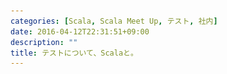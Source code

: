 ```yaml
---
categories: [Scala, Scala Meet Up, テスト, 社内]
date: 2016-04-12T22:31:51+09:00
description: ""
title: テストについて、Scalaと。
---
```


<section data-markdown
    data-separator="\n\n"
    data-vertical="\n\n"
    data-notes="^Note:">
<script type="text/template">
# テストについて、Scalaと。
----------------------
サイバーエージェント アドテクスタジオ  
ScalaMeetUp テスト回

<!-- .slide: class="center" -->

# About Me
---------
![κeenのアイコン](/images/icon.png) <!-- .element: style="position:absolute;right:0;z-index:-1" -->

 + κeen
 + [@blackenedgold](https://twitter.com/blackenedgold)
 + Github: [KeenS](https://github.com/KeenS)
 + サイバーエージェントのエンジニア
   + 基盤開発グループでScalaで基盤開発してます
 + Lisp, ML, Rust, Shell Scriptあたりを書きます


# Scalaのテスト
---------------

* ScalaTest
  + 機能豊富
  + 複数のテストスタイルを選べる
  + 他のフレームワークとの統合がある
* Specs2
  + 普通に使いやすい
* 他にもScalaCheck、JUnit、Gatlingなどなど


# ScalaTestのスタイルたち
-----------

* FunSuite
  + xUnitっぽいらしい
* FlatSpec
  + xUnitからBDDに移行した人向けらしい
* FunSpec
  + RSpecっぽいBDD用の


# ScalaTestのスタイルたち
-----------

* WordSpec
  + Specs2に似てる。
* FreeSpec
  + 何段にでもネスト出来る。自由。
* Spec
  + テスト=メソッド。速いらしい。


# ScalaTestのスタイルたち
-----------
* PropSpec
  + プロパティベースのテスト。ScalaCheckとの統合。
* FeatureSpec
  + シナリオテスト。

# その他の機能
-------------

* mockitoのシュガー
* Matcher DSL
* 複数のランナー（複数のツールとの統合）


# Axionのテスト
コード紹介を多めに
<!-- .slide: class="center" -->

# 単体テスト
---------------

* 普通の単体テストはWordSpec
* ホーアの3つ組に基いて事前条件、コマンド、事後条件(不変条件)に分ける
  + 「{事前条件}が成り立つ時{コマンド}を実行し、停止するなら{事後条件(不変条件)}が成り立つ」の列挙
* [テストについて考えてみた | κeenのHappy Hacκing Blog](http://keens.github.io/blog/2016/03/01/tesutonitsuitekangaetemita/)
* コマンドの実行と事後条件への表明を明確に分離
* テストの分け方に試行錯誤


# 事前条件
----------

* 基本的にはmockitoをフルに使う
* テストは並行に走るのでテストケース毎にモックを準備
* コンテキストの共有は基本的にはしない
  + 情報の局所性を上げて何をテストするかを理解しやすくする
  + 逆にノイズが乗ってわかりにくい？
* メソッドの実行に必要な引数と環境全てを構築する


# コマンドの実行
---------------

* 例外が起きないことだけ表明する
* 結果はvarに保存して外に持ち出す。


# 事後条件
----------

* コマンドを実行した結果に対する表明
* 環境に対する表明
  + 環境が変化した/しなかった
  + 依存オブジェクトのメソッドが呼ばれた/なかった


メソッド毎にテストケースをグルーピング

``` scala
"Class#method" when {
  "precondition" should {
    ...
    var ret: Type = null
    "method invocation" in {
      ret = ...
    }

    "post conditions" in {
      ...
    }
  }
}

```


# Tips
------

* エディタでテンプレートを用意しておくと楽
  + ensimeのテストテンプレートとか
* やや冗長でも頭を使わずに書ける/理解出来るテストを書く


# ユーティリ
---------------

* ユーティリティのテストはPropSpec
* ユーティリティ = 汎用的(文脈に依存しない)、副作用がない、小さい
  + まさにプロパティベースのテストに向く
* ほとんどGenerator Driven Test
  + 半分くらいScalaCheckの機能を使う
* 一部Tebale Driven Test
  + Generatorがコーナーケースを生成してくれない時がある


# 他のテスト
------------

* インテグレーションテスト/パフォーマンステストはGatling(の予定)
* Gatlingでエラーレート、パーセンタイル、レスポンスなどをテスト出来る
* パフォーマンステストは実行インスタンスを固定しないといけない問題が…
* シナリオテストはない(APIがReadのみなため)


# 他のテスト
---------------

* AxionはThriftプロトコルだがGatlingのAPIをいくつか実装すればGatlingを独自プロトコルに対応出来る
  + 実装量はほとんどない
  + 2~3個DSLを作るだけ
  + 簡単とはいってない(ドキュメントがないつらさ)
* Gatlingのおかげでパフォーマンスに対する表明やリクエスト毎のチェックなどが簡単
* そのうちノウハウを公開するかも？
  + 2.1.Xと2.2.XでAPIが違う問題も…


# まとめ
--------

* ScalaTestを紹介したよ
* ScalaTestの実用例を紹介したよ
* Gatlingについて紹介したよ


</script>
</section>
